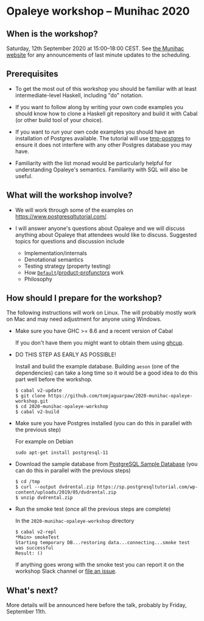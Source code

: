 # Opaleye workshop &ndash; Munihac 2020

## When is the workshop?

Saturday, 12th September 2020 at 15:00–18:00 CEST.  See [the Munihac
website](https://munihac.de/2020.html) for any announcements of last
minute updates to the scheduling.

## Prerequisites

* To get the most out of this workshop you should be familiar with at
least intermediate-level Haskell, including "do" notation.

* If you want to follow along by writing your own code examples you
should know how to clone a Haskell git repository and build it with
Cabal (or other build tool of your choice).

* If you want to *run* your own code examples you should have an
installation of Postgres available.  The tutorial will use
[tmp-postgres](https://hackage.haskell.org/package/tmp-postgres-1.34.1.0)
to ensure it does not interfere with any other Postgres database you
may have.

* Familiarity with the list monad would be particularly helpful for
understanding Opaleye's semantics.  Familiarity with SQL will also be
useful.

## What will the workshop involve?

* We will work through some of the examples on
  <https://www.postgresqltutorial.com/>.

* I will answer anyone's questions about Opaleye and we will discuss
  anything about Opaleye that attendees would like to discuss.
  Suggested topics for questions and discussion include

  * Implementation/internals
  * Denotational semantics
  * Testing strategy (property testing)
  * How
    [`Default`](https://hackage.haskell.org/package/product-profunctors-0.11.0.0/docs/Data-Profunctor-Product-Default.html)/[product-profunctors](https://github.com/tomjaguarpaw/product-profunctors) work
  * Philosophy

## How should I prepare for the workshop?

The following instructions will work on Linux.  The will probably
mostly work on Mac and may need adjustment for anyone using Windows.

* Make sure you have GHC >= 8.6 and a recent version of Cabal

  If you don't have them you might want to obtain them using
  [ghcup](https://www.haskell.org/ghcup/).

* DO THIS STEP AS EARLY AS POSSIBLE!

  Install and build the example database.  Building `aeson` (one of
  the dependencies) can take a long time so it would be a good idea to
  do this part well before the workshop.

  ```
  $ cabal v2-update
  $ git clone https://github.com/tomjaguarpaw/2020-munihac-opaleye-workshop.git
  $ cd 2020-munihac-opaleye-workshop
  $ cabal v2-build
  ```

* Make sure you have Postgres installed (you can do this in parallel
  with the previous step)

  For example on Debian

  ```
  sudo apt-get install postgresql-11
  ```

* Download the sample database from [PostgreSQL Sample
  Database](https://www.postgresqltutorial.com/postgresql-sample-database/)
  (you can do this in parallel with the previous steps)

  ```
  $ cd /tmp
  $ curl --output dvdrental.zip https://sp.postgresqltutorial.com/wp-content/uploads/2019/05/dvdrental.zip
  $ unzip dvdrental.zip
  ```

* Run the smoke test (once all the previous steps are complete)

  In the `2020-munihac-opaleye-workshop` directory

  ```
  $ cabal v2-repl
  *Main> smokeTest
  Starting temporary DB...restoring data...connecting...smoke test was successful
  Result: ()
  ```

  If anything goes wrong with the smoke test you can report it on the
  workshop Slack channel or [file an
  issue](https://github.com/tomjaguarpaw/2020-munihac-opaleye-workshop/issues).

## What's next?

More details will be announced here before the talk, probably by
Friday, September 11th.
